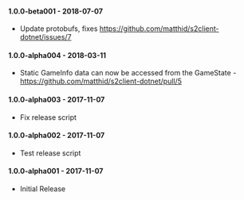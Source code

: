 #### 1.0.0-beta001 - 2018-07-07
 * Update protobufs, fixes https://github.com/matthid/s2client-dotnet/issues/7

#### 1.0.0-alpha004 - 2018-03-11
 * Static GameInfo data can now be accessed from the GameState - https://github.com/matthid/s2client-dotnet/pull/5

#### 1.0.0-alpha003 - 2017-11-07
 * Fix release script

#### 1.0.0-alpha002 - 2017-11-07
 * Test release script

#### 1.0.0-alpha001 - 2017-11-07
 * Initial Release